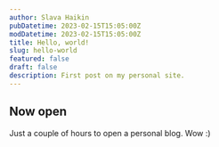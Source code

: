 ```yaml
---
author: Slava Haikin
pubDatetime: 2023-02-15T15:05:00Z
modDatetime: 2023-02-15T15:05:00Z
title: Hello, world!
slug: hello-world
featured: false
draft: false
description: First post on my personal site.
---
```


## Now open

Just a couple of hours to open a personal blog. Wow :)
